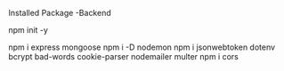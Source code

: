 Installed Package -Backend

npm init -y

npm i express mongoose
npm i -D nodemon 
npm i jsonwebtoken dotenv bcrypt bad-words cookie-parser nodemailer multer 
npm i cors
